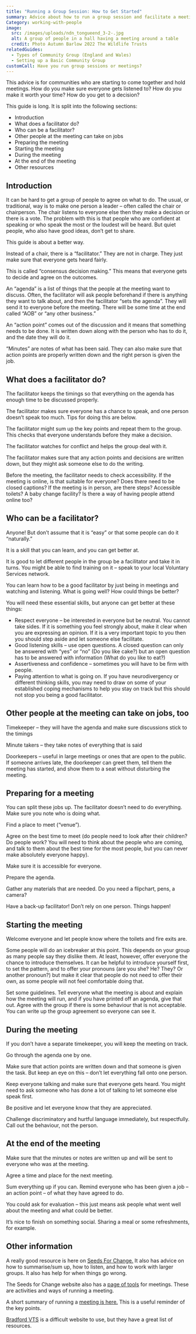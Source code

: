 ```yaml
---
title: "Running a Group Session: How to Get Started"
summary: Advice about how to run a group session and facilitate a meeting.
Category: working-with-people
image:
  src: /images/uploads/ndn_tongueend_3-2-.jpg
  alt: A group of people in a hall having a meeting around a table
  credit: Photo Autumn Barlow 2022 The Wildlife Trusts
relatedGuides:
  - Types of Community Group (England and Wales)
  - Setting up a Basic Community Group
customCall: Have you run group sessions or meetings?
---
```



This advice is for communities who are starting to come together and hold meetings. How do you make sure everyone gets listened to? How do you make it worth your time? How do you get to a decision?



This guide is long. It is split into the following sections:



* Introduction
* What does a facilitator do?
* Who can be a facilitator?
* Other people at the meeting can take on jobs
* Preparing the meeting
* Starting the meeting
* During the meeting
* At the end of the meeting
* Other resources



## Introduction



It can be hard to get a group of people to agree on what to do. The usual, or traditional, way is to make one person a leader – often called the chair or chairperson. The chair listens to everyone else then they make a decision or there is a vote. The problem with this is that people who are confident at speaking or who speak the most or the loudest will be heard. But quiet people, who also have good ideas, don’t get to share.



This guide is about a better way. 



Instead of a chair, there is a “facilitator.” They are not in charge. They just make sure that everyone gets heard fairly.



This is called “consensus decision making.” This means that everyone gets to decide and agree on the outcomes. 



An “agenda” is a list of things that the people at the meeting want to discuss. Often, the facilitator will ask people beforehand if there is anything they want to talk about, and then the facilitator “sets the agenda”. They will send it to everyone before the meeting. There will be some time at the end called “AOB” or “any other business.”



An “action point” comes out of the discussion and it means that something needs to be done. It is written down along with the person who has to do it, and the date they will do it.



“Minutes” are notes of what has been said. They can also make sure that action points are properly written down and the right person is given the job.



## What does a facilitator do?



The facilitator keeps the timings so that everything on the agenda has enough time to be discussed properly. 



The facilitator makes sure everyone has a chance to speak, and one person doesn’t speak too much. Tips for doing this are below.



The facilitator might sum up the key points and repeat them to the group. This checks that everyone understands before they make a decision.



The facilitator watches for conflict and helps the group deal with it.



The facilitator makes sure that any action points and decisions are written down, but they might ask someone else to do the writing.



Before the meeting, the facilitator needs to check accessibility. If the meeting is online, is that suitable for everyone? Does there need to be closed captions? If the meeting is in person, are there steps? Accessible toilets? A baby change facility? Is there a way of having people attend online too? 



## Who can be a facilitator?



Anyone! But don’t assume that it is “easy” or that some people can do it “naturally.”

It is a skill that you can learn, and you can get better at. 



It is good to let different people in the group be a facilitator and take it in turns. You might be able to find training on it – speak to your local Voluntary Services network.



You can learn how to be a good facilitator by just being in meetings and watching and listening. What is going well? How could things be better?



You will need these essential skills, but anyone can get better at these things:


* Respect everyone – be interested in everyone but be neutral. You cannot take sides. If it is something you feel strongly about, make it clear when you are expressing an opinion. If it is a very important topic to you then you should step aside and let someone else facilitate.
* Good listening skills – use open questions. A closed question can only be answered with “yes” or “no” (Do you like cake?) but an open question has to be answered with information (What do you like to eat?)
* Assertiveness and confidence – sometimes you will have to be firm with people.
* Paying attention to what is going on. If you have neurodivergency or different thinking skills, you may need to draw on some of your established coping mechanisms to help you stay on track but this should not stop you being a good facilitator.



## Other people at the meeting can take on jobs, too



Timekeeper – they will have the agenda and make sure discussions stick to the timings



Minute takers – they take notes of everything that is said



Doorkeepers – useful in large meetings or ones that are open to the public. If someone arrives late, the doorkeeper can greet them, tell them the meeting has started, and show them to a seat without disturbing the meeting.



## Preparing for a meeting



You can split these jobs up. The facilitator doesn’t need to do everything. Make sure you note who is doing what.



Find a place to meet (“venue”).



Agree on the best time to meet (do people need to look after their children? Do people work? You will need to think about the people who are coming, and talk to them about the best time for the most people, but you can never make absolutely everyone happy).



Make sure it is accessible for everyone.



Prepare the agenda.



Gather any materials that are needed. Do you need a flipchart, pens, a camera?



Have a back-up facilitator! Don’t rely on one person. Things happen!



## Starting the meeting



Welcome everyone and let people know where the toilets and fire exits are. 



Some people will do an icebreaker at this point. This depends on your group as many people say they dislike them. At least, however, offer everyone the chance to introduce themselves. It can be helpful to introduce yourself first, to set the pattern, and to offer your pronouns (are you she? He? They? Or another pronoun?) but make it clear that people do not need to offer their own, as some people will not feel comfortable doing that.



Set some guidelines. Tell everyone what the meeting is about and explain how the meeting will run, and if you have printed off an agenda, give that out. Agree with the group if there is some behaviour that is not acceptable. You can write up the group agreement so everyone can see it. 



## During the meeting



If you don’t have a separate timekeeper, you will keep the meeting on track.



Go through the agenda one by one.



Make sure that action points are written down and that someone is given the task. But keep an eye on this – don’t let everything fall onto one person.



Keep everyone talking and make sure that everyone gets heard. You might need to ask someone who has done a lot of talking to let someone else speak first.



Be positive and let everyone know that they are appreciated.



Challenge discriminatory and hurtful language immediately, but respectfully. Call out the behaviour, not the person. 



## At the end of the meeting



Make sure that the minutes or notes are written up and will be sent to everyone who was at the meeting.



Agree a time and place for the next meeting.



Sum everything up if you can. Remind everyone who has been given a job – an action point – of what they have agreed to do.



You could ask for evaluation – this just means ask people what went well about the meeting and what could be better.



It’s nice to finish on something social. Sharing a meal or some refreshments, for example.



## Other information



A really good resource is here on [Seeds For Change.](https://www.seedsforchange.org.uk/facilitationmeeting) It also has advice on how to summarise/sum up, how to listen, and how to work with larger groups. It also has help for when things go wrong.



The Seeds for Change website also has a [page of tools](https://www.seedsforchange.org.uk/tools) for meetings. These are activities and ways of running a meeting.



A short summary of running a [meeting is here.](https://www.ksl-training.co.uk/free-resources/facilitation-techniques/tips-for-facilitating-groups/) This is a useful reminder of the key points.



[Bradford VTS](https://www.bradfordvts.co.uk/teaching-learning/facilitating-groups/) is a difficult website to use, but they have a great list of resources.

